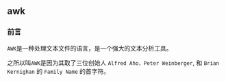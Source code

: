 ## awk

### 前言

`AWK`是一种处理文本文件的语言，是一个强大的文本分析工具。  

之所以叫`AWK`是因为其取了三位创始人 `Alfred Aho，Peter Weinberger`, 和 `Brian Kernighan` 的 `Family Name` 的首字符。  
